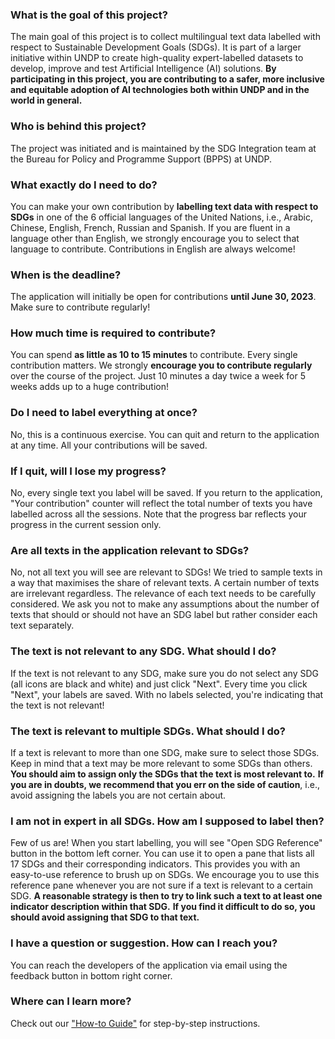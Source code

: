 ### What is the goal of this project?

The main goal of this project is to collect multilingual text data labelled with respect to Sustainable Development Goals (SDGs).
It is part of a larger initiative within UNDP to create high-quality expert-labelled datasets to develop, improve and test Artificial Intelligence (AI) solutions. 
**By participating in this project, you are contributing to a safer, more inclusive and equitable adoption of AI technologies both within UNDP and in the world in general.** 

### Who is behind this project?

The project was initiated and is maintained by the SDG Integration team at the Bureau for Policy and Programme Support (BPPS) at UNDP.

### What exactly do I need to do?

You can make your own contribution by **labelling text data with respect to SDGs** in one of the 6 official languages of the United Nations, i.e., Arabic, Chinese, English, French, Russian and Spanish.
If you are fluent in a language other than English, we strongly encourage you to select that language to contribute.
Contributions in English are always welcome!

### When is the deadline?

The application will initially be open for contributions **until June 30, 2023**.
Make sure to contribute regularly!

### How much time is required to contribute?

You can spend **as little as 10 to 15 minutes** to contribute.
Every single contribution matters.
We strongly **encourage you to contribute regularly** over the course of the project.
Just 10 minutes a day twice a week for 5 weeks adds up to a huge contribution!

### Do I need to label everything at once?

No, this is a continuous exercise.
You can quit and return to the application at any time.
All your contributions will be saved.

### If I quit, will I lose my progress?

No, every single text you label will be saved.
If you return to the application, "Your contribution" counter will reflect the total number of texts you have labelled across all the sessions.
Note that the progress bar reflects your progress in the current session only.

### Are all texts in the application relevant to SDGs?

No, not all text you will see are relevant to SDGs!
We tried to sample texts in a way that maximises the share of relevant texts.
A certain number of texts are irrelevant regardless.
The relevance of each text needs to be carefully considered.
We ask you not to make any assumptions about the number of texts that should or should not have an SDG label but rather consider each text separately.

### The text is not relevant to any SDG. What should I do?

If the text is not relevant to any SDG, make sure you do not select any SDG (all icons are black and white) and just click "Next". Every time you click "Next", your labels are saved. With no labels selected, you're indicating that the text is not relevant!

### The text is relevant to multiple SDGs. What should I do?

If a text is relevant to more than one SDG, make sure to select those SDGs.
Keep in mind that a text may be more relevant to some SDGs than others.
**You should aim to assign only the SDGs that the text is most relevant to.**
**If you are in doubts, we recommend that you err on the side of caution**, i.e., avoid assigning the labels you are not certain about.

### I am not in expert in all SDGs. How am I supposed to label then?

Few of us are!
When you start labelling, you will see "Open SDG Reference" button in the bottom left corner.
You can use it to open a pane that lists all 17 SDGs and their corresponding indicators.
This provides you with an easy-to-use reference to brush up on SDGs.
We encourage you to use this reference pane whenever you are not sure if a text is relevant to a certain SDG.
**A reasonable strategy is then to try to link such a text to at least one indicator description within that SDG.**
**If you find it difficult to do so, you should avoid assigning that SDG to that text.**

### I have a question or suggestion. How can I reach you?

You can reach the developers of the application via email using the feedback button in bottom right corner.

### Where can I learn more?

Check out our ["How-to Guide"](https://undp.sharepoint.com/:f:/s/SDGIntegrationteam/EjtEph3LQXVOv71vonRt7T4B9FE527ZM04RkV7-vKtImhg?e=L3odWd) for step-by-step instructions.